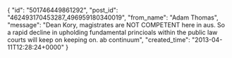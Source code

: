  {
   "id": "501746449861292",
   "post_id": "462493170453287_496959180340019",
   "from_name": "Adam Thomas",
   "message": "Dean Kory, magistrates are NOT COMPETENT here in aus. So a rapid decline in upholding fundamental princioals within the public law courts will keep on keeping on.  ab continuum",
   "created_time": "2013-04-11T12:28:24+0000"
 }
